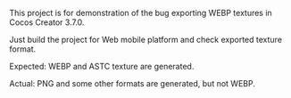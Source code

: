 This project is for demonstration of the bug exporting WEBP textures in Cocos Creator 3.7.0.

Just build the project for Web mobile platform and check exported texture format.

Expected: WEBP and ASTC texture are generated.

Actual: PNG and some other formats are generated, but not WEBP.
